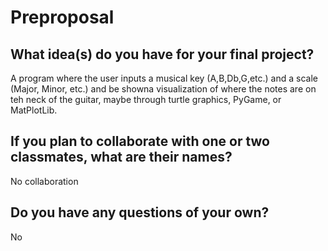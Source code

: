 # Preproposal

## What idea(s) do you have for your final project?

A program where the user inputs a musical key (A,B,Db,G,etc.) and a scale (Major, Minor, etc.) and
be showna visualization of where the notes are on teh neck of the guitar,
maybe through turtle graphics, PyGame, or MatPlotLib.

## If you plan to collaborate with one or two classmates, what are their names?

No collaboration

## Do you have any questions of your own?

No
